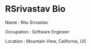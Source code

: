 # RSrivastav Bio

Name : Ritu Srivastav

Occupation : Software Engineer

Location : Mountain View, California, US
